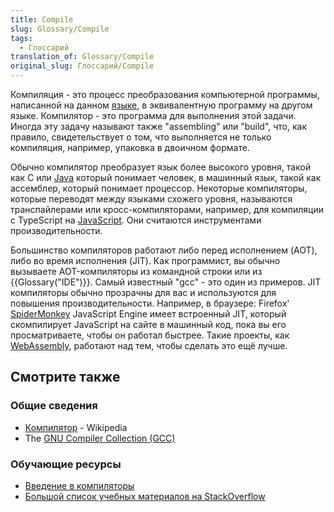 ```yaml
---
title: Compile
slug: Glossary/Compile
tags:
  - Глоссарий
translation_of: Glossary/Compile
original_slug: Глоссарий/Compile
---
```

Компиляция - это процесс преобразования компьютерной программы, написанной на данном [языке](/ru/Glossary/Computer_Programming), в эквивалентную программу на другом языке. Компилятор - это программа для выполнения этой задачи. Иногда эту задачу называют также "assembling" или "build", что, как правило, свидетельствует о том, что выполняется не только компиляция, например, упаковка в двоичном формате.

Обычно компилятор преобразует язык более высокого уровня, такой как C или [Java](ru/Glossary/Java) который понимает человек, в машинный язык, такой как ассемблер, который понимает процессор. Некоторые компиляторы, которые переводят между языками схожего уровня, называются транспайлерами или кросс-компиляторами, например, для компиляции с TypeScript на [JavaScript](ru/Glossary/JavaScript). Они считаются инструментами производительности.

Большинство компиляторов работают либо перед исполнением (AOT), либо во время исполнения (JIT). Как программист, вы обычно вызываете AOT-компиляторы из командной строки или из {{Glossary("IDE")}}. Самый известный "gcc" - это один из примеров.
JIT компиляторы обычно прозрачны для вас и используются для повышения производительности. Например, в браузере: Firefox' [SpiderMonkey](/ru/SpiderMonkey) JavaScript Engine имеет встроенный JIT, который скомпилирует JavaScript на сайте в машинный код, пока вы его просматриваете, чтобы он работал быстрее. Такие проекты, как [WebAssembly](/ru/WebAssembly), работают над тем, чтобы сделать это ещё лучше.

## Смотрите также

### Общие сведения

- [Компилятор](https://ru.wikipedia.org/wiki/Компилятор) - Wikipedia
- The [GNU Compiler Collection (GCC)](https://gcc.gnu.org)

### Обучающие ресурсы

- [Введение в компиляторы](https://medium.com/basecs/a-deeper-inspection-into-compilation-and-interpretation-d98952ebc842)
- [Большой список учебных материалов на StackOverflow](http://stackoverflow.com/a/1672/133203)
